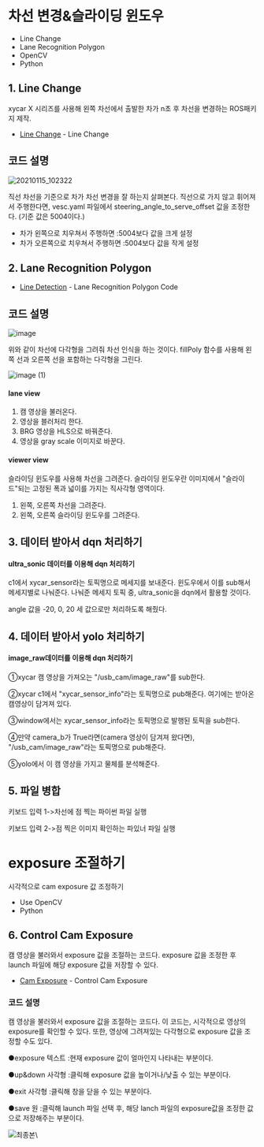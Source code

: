 # 차선 변경&슬라이딩 윈도우

- Line Change
- Lane Recognition Polygon
- OpenCV
- Python


## 1. Line Change
xycar X 시리즈를 사용해 왼쪽 차선에서 출발한 차가 n초 후 차선을 변경하는 ROS패키지 제작.

- [Line Change](https://github.com/hyejeong99/ROS/tree/master/X1_line_change) - Line Change

## 코드 설명 

![20210115_102322](https://user-images.githubusercontent.com/59854960/113097461-e2bcaa00-9231-11eb-84c0-168473d6157d.jpg)

직선 차선을 기준으로 차가 차선 변경을 잘 하는지 살펴본다. 직선으로 가지 않고 휘어져서 주행한다면, vesc.yaml 파일에서 steering_angle_to_serve_offset 값을 조정한다. 
(기준 값은 5004이다.)

- 차가 왼쪽으로 치우쳐서 주행하면
:5004보다 값을 크게 설정
- 차가 오른쪽으로 치우쳐서 주행하면
:5004보다 값을 작게 설정

## 2. Lane Recognition Polygon
- [Line Detection](https://github.com/hyejeong99/ROS/tree/master/X1_line_detection) - Lane Recognition Polygon Code

## 코드 설명

![image](https://user-images.githubusercontent.com/59854960/113098056-ebfa4680-9232-11eb-9ee7-b44a597f54ef.png)

위와 같이 차선에 다각형을 그려줘 차선 인식을 하는 것이다. fillPoly 함수를 사용해 왼쪽 선과 오른쪽 선을 포함하는 다각형을 그린다.

![image (1)](https://user-images.githubusercontent.com/59854960/113099061-5495f300-9234-11eb-82fc-2f8067db24d3.png)

#### lane view
1. 캠 영상을 불러온다.
2. 영상을 블러처리 한다.
3. BRG 영상을 HLS으로 바꿔준다.
4. 영상을 gray scale 이미지로 바꾼다.

#### viewer view
슬라이딩 윈도우를 사용해 차선을 그려준다.
슬라이딩 윈도우란 이미지에서 "슬라이드"되는 고정된 폭과 넓이를 가지는 직사각형 영역이다.

1. 왼쪽, 오른쪽 차선을 그려준다.
2. 왼쪽, 오른쪽 슬라이딩 윈도우를 그려준다.

## 3. 데이터 받아서 dqn 처리하기
#### ultra_sonic 데이터를 이용해 dqn 처리하기

c1에서 xycar_sensor라는 토픽명으로 메세지를 보내준다. 
윈도우에서 이를 sub해서 메세지별로 나눠준다. 
나눠준 메세지 토픽 중, ultra_sonic을 dqn에서 활용할 것이다.

angle 값을 -20, 0, 20 세 값으로만 처리하도록 해줬다.

## 4. 데이터 받아서 yolo 처리하기
#### image_raw데이터를 이용해 dqn 처리하기
①xycar 캠 영상을 가져오는 "/usb_cam/image_raw"를 sub한다.

②xycar c1에서 "xycar_sensor_info"라는 토픽명으로 pub해준다. 여기에는 받아온 캠영상이 담겨져 있다.

③window에서는 xycar_sensor_info라는 토픽명으로 발행된 토픽을 sub한다.

④만약 camera_b가 True라면(camera 영상이 담겨져 왔다면), "/usb_cam/image_raw"라는 토픽명으로 pub해준다.

⑤yolo에서 이 캠 영상을 가지고 물체를 분석해준다.

## 5. 파일 병합
키보드 입력 1->차선에 점 찍는 파이썬 파일 실행

키보드 입력 2->점 찍은 이미지 확인하는 파있너 파일 실행

# exposure 조절하기

시각적으로 cam exposure 값 조정하기

- Use OpenCV
- Python


## 6. Control Cam Exposure
캠 영상을 불러와서 exposure 값을 조절하는 코드다.
exposure 값을 조정한 후 launch 파일에 해당 exposure 값을 저장할 수 있다.

- [Cam Exposure](https://github.com/hyejeong99/cotrol_exposure) - Control Cam Exposure

### 코드 설명
캠 영상을 불러와서 exposure 값을 조절하는 코드다. 
이 코드는, 시각적으로 영상의 exposure를 확인할 수 있다. 또한, 영상에 그려져있는 다각형으로 exposure 값을 조정할 수도 있다.

●exposure 텍스트
:현재 exposure 값이 얼마인지 나타내는 부분이다.

●up&down 사각형
:클릭해 exposure 값을 높이거나/낮출 수 있는 부분이다.

●exit 사각형
:클릭해 창을 닫을 수 있는 부분이다.

●save 원
:클릭해 launch 파일 선택 후, 해당 lanch 파일의 exposure값을 조정한 값으로 저장해주는 부분이다.

![최종본](https://user-images.githubusercontent.com/59854960/113079141-75981d00-920f-11eb-9615-3cae8089f2a5.png)\

